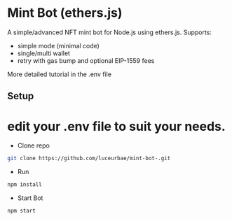 #

# Mint Bot (ethers.js)

A simple/advanced NFT mint bot for Node.js using ethers.js. Supports:

- simple mode (minimal code)
- single/multi wallet
- retry with gas bump and optional EIP-1559 fees

More detailed tutorial in the .env file

## Setup

# edit your .env file to suit your needs.

- Clone repo
```bash
git clone https://github.com/luceurbae/mint-bot-.git
```
- Run

```bash
npm install
```

- Start Bot

```bash
npm start
```

